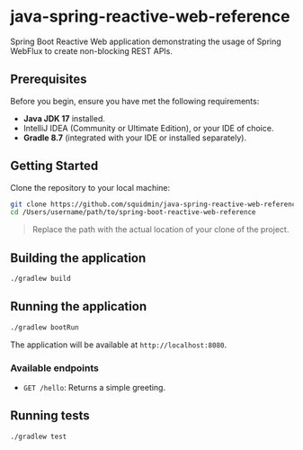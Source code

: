 # java-spring-reactive-web-reference

Spring Boot Reactive Web application demonstrating the usage of Spring WebFlux to create non-blocking REST APIs.

## Prerequisites

Before you begin, ensure you have met the following requirements:
- **Java JDK 17** installed.
- IntelliJ IDEA (Community or Ultimate Edition), or your IDE of choice.
- **Gradle 8.7** (integrated with your IDE or installed separately).

## Getting Started

Clone the repository to your local machine:

```bash
git clone https://github.com/squidmin/java-spring-reactive-web-reference.git
cd /Users/username/path/to/spring-boot-reactive-web-reference
```

> Replace the path with the actual location of your clone of the project.

## Building the application

```bash
./gradlew build
```

## Running the application

```bash
./gradlew bootRun
```

The application will be available at `http://localhost:8080`.

### Available endpoints

- `GET /hello`: Returns a simple greeting.

## Running tests

```bash
./gradlew test
```
